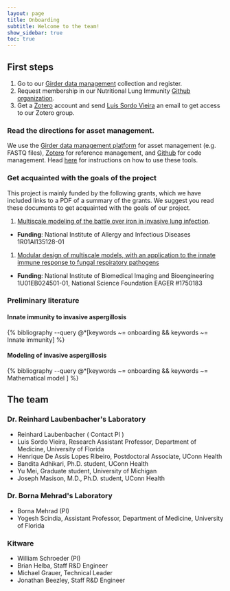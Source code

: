 ```yaml
---
layout: page
title: Onboarding
subtitle: Welcome to the team!
show_sidebar: true
toc: true
---
```


## First steps

1. Go to our [Girder data management](https://data.nutritionallungimmunity.org) collection and register.
1. Request membership in our Nutritional Lung Immunity [Github organization](https://github.com/NutritionalLungImmunity).
1. Get a [Zotero](https://www.zotero.org) account and send [Luis Sordo Vieira](mailto:luis.sordovieira@medicine.ufl.edu) an email to get access to our Zotero group.

### Read the directions for asset management.

We use the [Girder data management platform](https://data.nutritionallungimmunity.org) for asset management (e.g. FASTQ files), [Zotero](https://www.zotero.org) for reference management, and [Github](https://github.com/NutritionalLungImmunity) for code management. Head [here](/onboarding/asset-management-directions) for instructions on how to use these tools.

### Get acquainted with the goals of the project

This project is mainly funded by the following grants, which we have included links to a PDF of a summary of the grants. We suggest you read these documents to get acquainted with the goals of our project.

1. [Multiscale modeling of the battle over iron in invasive lung infection](/404).
  * **Funding**: National Institute of Allergy and Infectious Diseases 1R01AI135128-01
1. [Modular design of multiscale models, with an application to the innate immune response to fungal respiratory pathogens](/404)
  * **Funding**: National Institute of Biomedical Imaging and Bioengineering 1U01EB024501-01, National Science Foundation EAGER #1750183

### Preliminary literature

#### Innate immunity to invasive aspergillosis

{% bibliography --query @*[keywords ~= onboarding && keywords ~= Innate immunity] %}

#### Modeling of invasive aspergillosis

{% bibliography --query @*[keywords ~= onboarding && keywords ~= Mathematical model ] %}




## The team

### Dr. Reinhard Laubenbacher's Laboratory
* Reinhard Laubenbacher ( Contact PI )
* Luis Sordo Vieira, Research Assistant Professor, Department of Medicine, University of Florida
* Henrique De Assis Lopes Ribeiro, Postdoctoral Associate, UConn Health
* Bandita Adhikari, Ph.D. student, UConn Health
* Yu Mei, Graduate student, University of Michigan
* Joseph Masison, M.D., Ph.D. student, UConn Health

### Dr. Borna Mehrad's Laboratory
* Borna Mehrad (PI)
* Yogesh Scindia, Assistant Professor, Department of Medicine, University of Florida

### Kitware

* William Schroeder (PI)
* Brian Helba, Staff R&D Engineer
* Michael Grauer, Technical Leader
* Jonathan Beezley, Staff R&D Engineer
